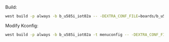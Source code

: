 Build:

```sh
west build -p always -b b_u585i_iot02a -- -DEXTRA_CONF_FILE=boards/b_u585i_iot02a.conf
```

Modify Kconfig:

```sh
west build -p always -b b_u585i_iot02a -t menuconfig -- -DEXTRA_CONF_FILE=boards/b_u585i_iot02a.conf
```
